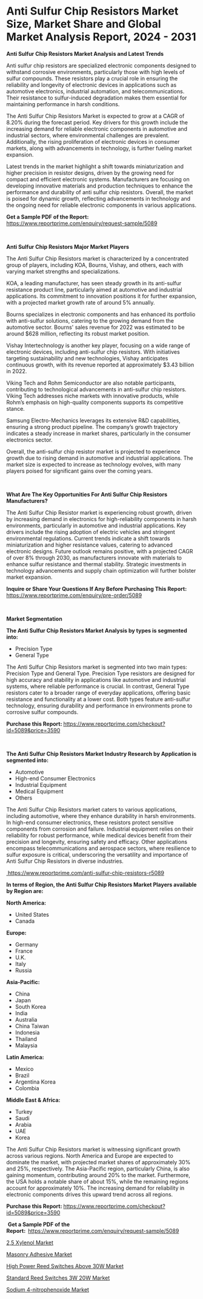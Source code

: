 <p><h1>Anti Sulfur Chip Resistors Market Size, Market Share and Global Market Analysis Report, 2024 - 2031</h1></p><p><strong>Anti Sulfur Chip Resistors Market Analysis and Latest Trends</strong></p>
<p><p>Anti sulfur chip resistors are specialized electronic components designed to withstand corrosive environments, particularly those with high levels of sulfur compounds. These resistors play a crucial role in ensuring the reliability and longevity of electronic devices in applications such as automotive electronics, industrial automation, and telecommunications. Their resistance to sulfur-induced degradation makes them essential for maintaining performance in harsh conditions.</p><p>The Anti Sulfur Chip Resistors Market is expected to grow at a CAGR of 8.20% during the forecast period. Key drivers for this growth include the increasing demand for reliable electronic components in automotive and industrial sectors, where environmental challenges are prevalent. Additionally, the rising proliferation of electronic devices in consumer markets, along with advancements in technology, is further fueling market expansion.</p><p>Latest trends in the market highlight a shift towards miniaturization and higher precision in resistor designs, driven by the growing need for compact and efficient electronic systems. Manufacturers are focusing on developing innovative materials and production techniques to enhance the performance and durability of anti sulfur chip resistors. Overall, the market is poised for dynamic growth, reflecting advancements in technology and the ongoing need for reliable electronic components in various applications.</p></p>
<p><strong>Get a Sample PDF of the Report:&nbsp;</strong> <a href="https://www.reportprime.com/enquiry/request-sample/5089">https://www.reportprime.com/enquiry/request-sample/5089</a></p>
<p>&nbsp;</p>
<p><strong>Anti Sulfur Chip Resistors Major Market Players</strong></p>
<p><p>The Anti Sulfur Chip Resistors market is characterized by a concentrated group of players, including KOA, Bourns, Vishay, and others, each with varying market strengths and specializations. </p><p>KOA, a leading manufacturer, has seen steady growth in its anti-sulfur resistance product line, particularly aimed at automotive and industrial applications. Its commitment to innovation positions it for further expansion, with a projected market growth rate of around 5% annually.</p><p>Bourns specializes in electronic components and has enhanced its portfolio with anti-sulfur solutions, catering to the growing demand from the automotive sector. Bourns' sales revenue for 2022 was estimated to be around $628 million, reflecting its robust market position.</p><p>Vishay Intertechnology is another key player, focusing on a wide range of electronic devices, including anti-sulfur chip resistors. With initiatives targeting sustainability and new technologies, Vishay anticipates continuous growth, with its revenue reported at approximately $3.43 billion in 2022.</p><p>Viking Tech and Rohm Semiconductor are also notable participants, contributing to technological advancements in anti-sulfur chip resistors. Viking Tech addresses niche markets with innovative products, while Rohm’s emphasis on high-quality components supports its competitive stance.</p><p>Samsung Electro-Mechanics leverages its extensive R&D capabilities, ensuring a strong product pipeline. The company’s growth trajectory indicates a steady increase in market shares, particularly in the consumer electronics sector. </p><p>Overall, the anti-sulfur chip resistor market is projected to experience growth due to rising demand in automotive and industrial applications. The market size is expected to increase as technology evolves, with many players poised for significant gains over the coming years.</p></p>
<p>&nbsp;</p>
<p><strong>What Are The Key Opportunities For Anti Sulfur Chip Resistors Manufacturers?</strong></p>
<p><p>The Anti Sulfur Chip Resistor market is experiencing robust growth, driven by increasing demand in electronics for high-reliability components in harsh environments, particularly in automotive and industrial applications. Key drivers include the rising adoption of electric vehicles and stringent environmental regulations. Current trends indicate a shift towards miniaturization and higher resistance values, catering to advanced electronic designs. Future outlook remains positive, with a projected CAGR of over 8% through 2030, as manufacturers innovate with materials to enhance sulfur resistance and thermal stability. Strategic investments in technology advancements and supply chain optimization will further bolster market expansion.</p></p>
<p><strong>Inquire or Share Your Questions If Any Before Purchasing This Report:</strong> <a href="https://www.reportprime.com/enquiry/pre-order/5089">https://www.reportprime.com/enquiry/pre-order/5089</a></p>
<p>&nbsp;</p>
<p><strong>Market Segmentation</strong></p>
<p><strong>The Anti Sulfur Chip Resistors Market Analysis by types is segmented into:</strong></p>
<p><ul><li>Precision Type</li><li>General Type</li></ul></p>
<p><p>The Anti Sulfur Chip Resistors market is segmented into two main types: Precision Type and General Type. Precision Type resistors are designed for high accuracy and stability in applications like automotive and industrial systems, where reliable performance is crucial. In contrast, General Type resistors cater to a broader range of everyday applications, offering basic resistance and functionality at a lower cost. Both types feature anti-sulfur technology, ensuring durability and performance in environments prone to corrosive sulfur compounds.</p></p>
<p><strong>Purchase this Report:&nbsp;</strong><a href="https://www.reportprime.com/checkout?id=5089&price=3590">https://www.reportprime.com/checkout?id=5089&price=3590</a></p>
<p>&nbsp;</p>
<p><strong>The Anti Sulfur Chip Resistors Market Industry Research by Application is segmented into:</strong></p>
<p><ul><li>Automotive</li><li>High-end Consumer Electronics</li><li>Industrial Equipment</li><li>Medical Equipment</li><li>Others</li></ul></p>
<p><p>The Anti Sulfur Chip Resistors market caters to various applications, including automotive, where they enhance durability in harsh environments. In high-end consumer electronics, these resistors protect sensitive components from corrosion and failure. Industrial equipment relies on their reliability for robust performance, while medical devices benefit from their precision and longevity, ensuring safety and efficacy. Other applications encompass telecommunications and aerospace sectors, where resilience to sulfur exposure is critical, underscoring the versatility and importance of Anti Sulfur Chip Resistors in diverse industries.</p></p>
<p><a href="https://www.reportprime.com/anti-sulfur-chip-resistors-r5089">&nbsp;https://www.reportprime.com/anti-sulfur-chip-resistors-r5089</a></p>
<p><strong>In terms of Region, the Anti Sulfur Chip Resistors Market Players available by Region are:</strong></p>
<p>
    <p> <strong> North America: </strong>
        <ul>
            <li>United States</li>
            <li>Canada</li>
        </ul>
        </p> 
    <p> <strong> Europe: </strong>
        <ul>
            <li>Germany</li>
            <li>France</li>
            <li>U.K.</li>
            <li>Italy</li>
            <li>Russia</li>
        </ul>
        </p> 
    <p> <strong> Asia-Pacific: </strong>
        <ul>
            <li>China</li>
            <li>Japan</li>
            <li>South Korea</li>
            <li>India</li>
            <li>Australia</li>
            <li>China Taiwan</li>
            <li>Indonesia</li>
            <li>Thailand</li>
            <li>Malaysia</li>
        </ul>
        </p> 
    <p> <strong> Latin America: </strong>
        <ul>
            <li>Mexico</li>
            <li>Brazil</li>
            <li>Argentina Korea</li>
            <li>Colombia</li>
        </ul>
        </p> 
    <p> <strong> Middle East & Africa: </strong>
        <ul>
            <li>Turkey</li>
            <li>Saudi</li>
            <li>Arabia</li>
            <li>UAE</li>
            <li>Korea</li>
        </ul>
    </p>
    </p>
<p><p>The Anti Sulfur Chip Resistors market is witnessing significant growth across various regions. North America and Europe are expected to dominate the market, with projected market shares of approximately 30% and 25%, respectively. The Asia-Pacific region, particularly China, is also gaining momentum, contributing around 20% to the market. Furthermore, the USA holds a notable share of about 15%, while the remaining regions account for approximately 10%. The increasing demand for reliability in electronic components drives this upward trend across all regions.</p></p>
<p><strong>Purchase this Report: </strong><a href="https://www.reportprime.com/checkout?id=5089&price=3590">https://www.reportprime.com/checkout?id=5089&price=3590</a></p>
<p>&nbsp;<strong>Get a Sample PDF of the Report:&nbsp;&nbsp;</strong><a href="https://www.reportprime.com/enquiry/request-sample/5089">https://www.reportprime.com/enquiry/request-sample/5089</a></p>
<p><strong></strong></p>
<p><p><a href="https://issuu.com/reportprime-2/docs/25-xylenol-market-size-2030.pptx_b08dfca4217777">2,5 Xylenol Market</a></p><p><a href="https://www.linkedin.com/pulse/emerging-market-trends-regional-analysis-masonry-hkrve?trackingId=oJiOVZfjTxSImo8UDIsAdQ%3D%3D">Masonry Adhesive Market</a></p><p><a href="https://github.com/mauripalmi/Market-Research-Report-List-5/blob/main/high-power-reed-switches-above-30w-market.md">High Power Reed Switches Above 30W Market</a></p><p><a href="https://github.com/gulaimolin/Market-Research-Report-List-6/blob/main/standard-reed-switches-3w-20w-market.md">Standard Reed Switches 3W 20W Market</a></p><p><a href="https://issuu.com/reportprime-2/docs/sodium-4-nitrophenoxide-market-size_c62eb8034ba273">Sodium 4-nitrophenoxide Market</a></p></p>